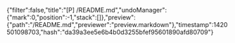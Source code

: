 {"filter":false,"title":"[P] /README.md","undoManager":{"mark":0,"position":-1,"stack":[]},"preview":{"path":"/README.md","previewer":"preview.markdown"},"timestamp":1420501098703,"hash":"da39a3ee5e6b4b0d3255bfef95601890afd80709"}